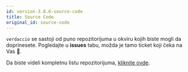 ```yaml
---
id: version-3.8.6-source-code
title: Source Code
original_id: source-code
---
```

`verdaccio` se sastoji od puno repozitorijuma u okviru kojih biste mogli da doprinesete. Pogledajte u **issues** tabu, možda je tamo ticket koji čeka na Vas 🤠.

Da biste videli kompletnu listu repozitorijuma, [kliknite ovde](https://github.com/verdaccio/verdaccio/wiki/Repositories).